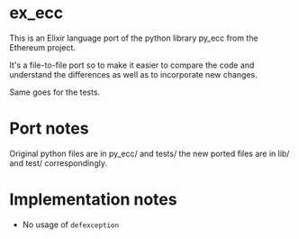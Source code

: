 # ex_ecc

This is an Elixir language port of the python library py_ecc from the Ethereum project.

It's a file-to-file port so to make it easier to compare the code and understand the differences as well as to incorporate new changes.

Same goes for the tests.

# Port notes

Original python files are in py_ecc/ and tests/ the new ported files are in lib/ and test/ correspondingly.

# Implementation notes

- No usage of `defexception`
